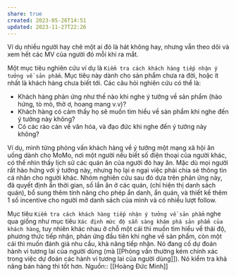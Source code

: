 ```yaml
---
share: true
created: 2023-05-26T14:51
updated: 2023-11-27T22:26
---
```

Ví dụ nhiều người hay chê một ai đó là hát không hay, nhưng vẫn theo dõi và xem hết các MV của người đó mỗi khi ra mắt.

Một mục tiêu nghiên cứu ví dụ là `Kiểm tra cách khách hàng tiếp nhận ý tưởng về sản phẩm`. Mục tiêu này dành cho sản phẩm chưa ra đời, hoặc ít nhất là khách hàng chưa biết tới. Các câu hỏi nghiên cứu có thể là:
- Khách hàng phản ứng như thế nào khi nghe ý tưởng về sản phẩm (hào hứng, tò mò, thờ ơ, hoang mang v.v)?
- Khách hàng có cảm thấy họ sẽ muốn tìm hiểu về sản phẩm khi nghe đến ý tưởng này không?
- Có các rào cản về văn hóa, và đạo đức khi nghe đến ý tưởng này không?

Ví dụ, mình từng phỏng vấn khách hàng về ý tưởng một mạng xã hội ăn uống dành cho MoMo, nơi một người nếu biết số điện thoại của người khác, có thể nhìn thấy lịch sử các quán ăn của người đó hay ăn. Mặc dù mọi người rất hào hứng với ý tưởng này, nhưng họ lại e ngại việc phải chia sẻ thông tin cá nhân cho người khác. Nhóm nghiên cứu sau đó dựa trên phản ứng này, đã quyết định ẩn thời gian, số lần ăn ở các quán, (chỉ hiện thị danh sách quán), bổ sung thêm tính năng cho phép ẩn danh, ẩn quán, và thiết kế thêm 1 số incentive cho người mở danh sách của mình và có nhiều lượt follow.

Mục tiêu `Kiểm tra cách khách hàng tiếp nhận ý tưởng về sản phẩm` nghe qua giống như mục tiêu `Xác định mức độ sẵn sàng khám phá sản phẩm của khách hàng`, tuy nhiên khác nhau ở chỗ một cái thì muốn tìm hiểu về thái độ, phương thức tiếp nhận, phản ứng đầu tiên khi nghe về sản phẩm, còn một cái thì muốn đánh giá nhu cầu, khả năng tiếp nhận. Nó đang cố dự đoán hành vi tương lai của người dùng (mà [[Phỏng vấn thường kém chính xác trong việc dự đoán các hành vi tương lai của người dùng]]). Nó kiểm tra khả năng bán hàng thì tốt hơn.
Nguồn:: [[Hoàng Đức Minh]]
